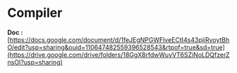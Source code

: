 # Compiler

<b>Doc : </b>
[https://docs.google.com/document/d/1feJEgNPGWFlveECtI4s43pjiRyoytBhO/edit?usp=sharing&ouid=110647482559396528543&rtpof=true&sd=true](https://drive.google.com/drive/folders/18GgX8rfdwWuyVT6SZiNoLDQfzerZnsOI?usp=sharing)
